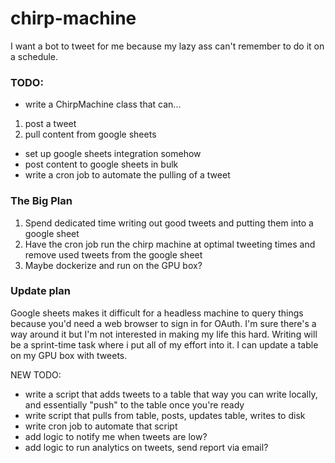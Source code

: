 # chirp-machine
I want a bot to tweet for me because my lazy ass can't remember to do it on a schedule.

### TODO:
- write a ChirpMachine class that can...
1. post a tweet
2. pull content from google sheets

- set up google sheets integration somehow
- post content to google sheets in bulk
- write a cron job to automate the pulling of a tweet

### The Big Plan
1. Spend dedicated time writing out good tweets and putting them into a google sheet
2. Have the cron job run the chirp machine at optimal tweeting times and remove used tweets from the google sheet
3. Maybe dockerize and run on the GPU box?

### Update plan
Google sheets makes it difficult for a headless machine to query things because you'd need a web browser to sign in for OAuth.
I'm sure there's a way around it but I'm not interested in making my life this hard.
Writing will be a sprint-time task where i put all of my effort into it. I can update a table on my GPU box with tweets.

NEW TODO:
- write a script that adds tweets to a table
that way you can write locally, and essentially "push" to the table once you're ready
- write script that pulls from table, posts, updates table, writes to disk
- write cron job to automate that script
- add logic to notify me when tweets are low?
- add logic to run analytics on tweets, send report via email?
